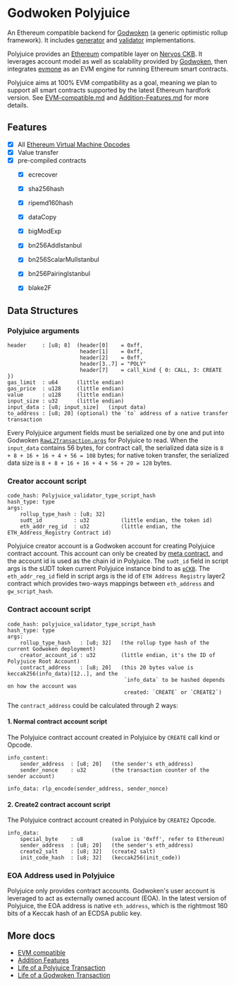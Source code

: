 
# Godwoken Polyjuice
An Ethereum compatible backend for [Godwoken](https://github.com/nervosnetwork/godwoken) (a generic optimistic rollup framework). It includes [generator](./c/generator.c) and [validator](./c/validator.c) implementations.

Polyjuice provides an [Ethereum](https://ethereum.org/en/) compatible layer on [Nervos CKB](https://github.com/nervosnetwork/ckb). It leverages account model as well as scalability provided by [Godwoken](https://github.com/nervosnetwork/godwoken/blob/develop/docs/life_of_a_godwoken_transaction.md), then integrates [evmone](https://github.com/ethereum/evmone) as an EVM engine for running Ethereum smart contracts.

Polyjuice aims at 100% EVM compatibility as a goal, meaning we plan to support all smart contracts supported by the latest Ethereum hardfork version. See [EVM-compatible.md](docs/EVM-compatible.md) and [Addition-Features.md](docs/Addition-Features.md) for more details.

## Features
- [x] All [Ethereum Virtual Machine Opcodes](https://ethervm.io/)
- [x] Value transfer
- [x] pre-compiled contracts
  + [x] ecrecover
  + [x] sha256hash
  + [x] ripemd160hash
  + [x] dataCopy
  + [x] bigModExp
  + [x] bn256AddIstanbul
  + [x] bn256ScalarMulIstanbul
  + [x] bn256PairingIstanbul
  + [x] blake2F


## Data Structures

### Polyjuice arguments
```
header     : [u8; 8]  (header[0]    = 0xff, 
                       header[1]    = 0xff, 
                       header[2]    = 0xff, 
                       header[3..7] = "POLY"
                       header[7]    = call_kind { 0: CALL, 3: CREATE })
gas_limit  : u64      (little endian)
gas_price  : u128     (little endian)
value      : u128     (little endian)
input_size : u32      (little endian)
input_data : [u8; input_size]   (input data)
to_address : [u8; 20] (optional) the `to` address of a native transfer transaction
```

Every Polyjuice argument fields must be serialized one by one and put into Godwoken [`RawL2Transaction.args`][rawl2tx-args] for Polyjuice to read. When the `input_data` contains 56 bytes, for contract call, the serialized data size is `8 + 8 + 16 + 16 + 4 + 56 = 108` bytes; for native token transfer, the serialized data size is `8 + 8 + 16 + 16 + 4 + 56 + 20 = 128` bytes.


### Creator account script
```
code_hash: Polyjuice_validator_type_script_hash
hash_type: type
args:
    rollup_type_hash : [u8; 32]
    sudt_id          : u32          (little endian, the token id)
    eth_addr_reg_id  : u32          (little endian, the ETH_Address_Registry Contract id)
```

Polyjuice creator account is a Godwoken account for creating Polyjuice contract account. This account can only be created by [meta contract][meta-contract], and the account id is used as the chain id in Polyjuice. The `sudt_id` field in script args is the sUDT token current Polyjuice instance bind to as [`pCKB`](https://github.com/nervosnetwork/godwoken/blob/develop/docs/life_of_a_polyjuice_transaction.md#pCKB). The `eth_addr_reg_id` field in script args is the id of `ETH Address Registry` layer2 contract which provides two-ways mappings between `eth_address` and `gw_script_hash`.

### Contract account script

```
code_hash: polyjuice_validator_type_script_hash
hash_type: type
args:
    rollup_type_hash   : [u8; 32]   (the rollup type hash of the current Godwoken deployment)
    creator_account_id : u32        (little endian, it's the ID of Polyjuice Root Account)
    contract_address   : [u8; 20]   (this 20 bytes value is keccak256(info_data)[12..], and the
                                     `info_data` to be hashed depends on how the account was
                                     created: `CREATE` or `CREATE2`)
```

The `contract_address` could be calculated through 2 ways:

#### 1. Normal contract account script
The Polyjuice contract account created in Polyjuice by `CREATE` call kind or Opcode.
```
info_content:
    sender_address  : [u8; 20]   (the sender's eth_address)
    sender_nonce    : u32        (the transaction counter of the sender account)
    
info_data: rlp_encode(sender_address, sender_nonce)
```

#### 2. Create2 contract account script
The Polyjuice contract account created in Polyjuice by `CREATE2` Opcode.
```
info_data:
    special_byte    : u8         (value is '0xff', refer to Ethereum)
    sender_address  : [u8; 20]   (the sender's eth_address)
    create2_salt    : [u8; 32]   (create2 salt)
    init_code_hash  : [u8; 32]   (keccak256(init_code))
```

### EOA Address used in Polyjuice
Polyjuice only provides contract accounts. Godwoken's user account is leveraged to act as externally owned account (EOA). In the latest version of Polyjuice, the EOA address is native `eth_address`, which is the rightmost 160 bits of a Keccak hash of an ECDSA public key.


[rawl2tx-args]: https://github.com/nervosnetwork/godwoken/blob/v1.5.0/crates/types/schemas/godwoken.mol#L75
[meta-contract]: https://github.com/nervosnetwork/godwoken-scripts/blob/master/c/contracts/meta_contract.c

## More docs
* [EVM compatible](docs/EVM-compatible.md)
* [Addition Features](docs/Addition-Features.md)
* [Life of a Polyjuice Transaction](https://github.com/nervosnetwork/godwoken/blob/develop/docs/life_of_a_polyjuice_transaction.md)
* [Life of a Godwoken Transaction](https://github.com/nervosnetwork/godwoken/blob/develop/docs/life_of_a_godwoken_transaction.md)
